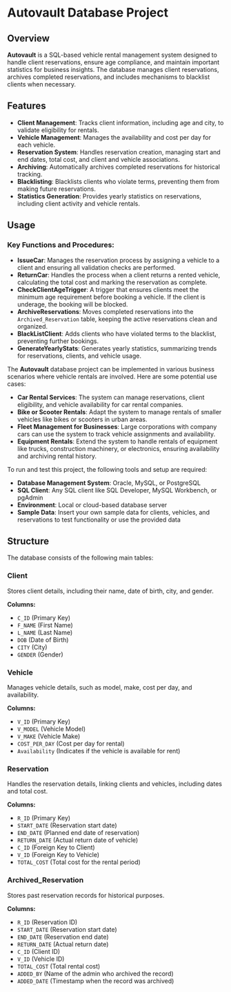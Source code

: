 # Autovault Database Project

## Overview

**Autovault** is a SQL-based vehicle rental management system designed to handle client reservations, ensure age compliance, and maintain important statistics for business insights. The database manages client reservations, archives completed reservations, and includes mechanisms to blacklist clients when necessary.

## Features

- **Client Management**: Tracks client information, including age and city, to validate eligibility for rentals.
- **Vehicle Management**: Manages the availability and cost per day for each vehicle.
- **Reservation System**: Handles reservation creation, managing start and end dates, total cost, and client and vehicle associations.
- **Archiving**: Automatically archives completed reservations for historical tracking.
- **Blacklisting**: Blacklists clients who violate terms, preventing them from making future reservations.
- **Statistics Generation**: Provides yearly statistics on reservations, including client activity and vehicle rentals.

## Usage

### Key Functions and Procedures:

- **IssueCar**: Manages the reservation process by assigning a vehicle to a client and ensuring all validation checks are performed.
- **ReturnCar**: Handles the process when a client returns a rented vehicle, calculating the total cost and marking the reservation as complete.
- **CheckClientAgeTrigger**: A trigger that ensures clients meet the minimum age requirement before booking a vehicle. If the client is underage, the booking will be blocked.
- **ArchiveReservations**: Moves completed reservations into the `Archived_Reservation` table, keeping the active reservations clean and organized.
- **BlackListClient**: Adds clients who have violated terms to the blacklist, preventing further bookings.
- **GenerateYearlyStats**: Generates yearly statistics, summarizing trends for reservations, clients, and vehicle usage.

The **Autovault** database project can be implemented in various business scenarios where vehicle rentals are involved. Here are some potential use cases:

- **Car Rental Services**: The system can manage reservations, client eligibility, and vehicle availability for car rental companies.
- **Bike or Scooter Rentals**: Adapt the system to manage rentals of smaller vehicles like bikes or scooters in urban areas.
- **Fleet Management for Businesses**: Large corporations with company cars can use the system to track vehicle assignments and availability.
- **Equipment Rentals**: Extend the system to handle rentals of equipment like trucks, construction machinery, or electronics, ensuring availability and archiving rental history.


To run and test this project, the following tools and setup are required:

- **Database Management System**: Oracle, MySQL, or PostgreSQL
- **SQL Client**: Any SQL client like SQL Developer, MySQL Workbench, or pgAdmin
- **Environment**: Local or cloud-based database server
- **Sample Data**: Insert your own sample data for clients, vehicles, and reservations to test functionality or use the provided data


## Structure

The database consists of the following main tables:

### Client
Stores client details, including their name, date of birth, city, and gender.

**Columns:**
- `C_ID` (Primary Key)
- `F_NAME` (First Name)
- `L_NAME` (Last Name)
- `DOB` (Date of Birth)
- `CITY` (City)
- `GENDER` (Gender)

### Vehicle
Manages vehicle details, such as model, make, cost per day, and availability.

**Columns:**
- `V_ID` (Primary Key)
- `V_MODEL` (Vehicle Model)
- `V_MAKE` (Vehicle Make)
- `COST_PER_DAY` (Cost per day for rental)
- `Availability` (Indicates if the vehicle is available for rent)

### Reservation
Handles the reservation details, linking clients and vehicles, including dates and total cost.

**Columns:**
- `R_ID` (Primary Key)
- `START_DATE` (Reservation start date)
- `END_DATE` (Planned end date of reservation)
- `RETURN_DATE` (Actual return date of vehicle)
- `C_ID` (Foreign Key to Client)
- `V_ID` (Foreign Key to Vehicle)
- `TOTAL_COST` (Total cost for the rental period)

### Archived_Reservation
Stores past reservation records for historical purposes.

**Columns:**
- `R_ID` (Reservation ID)
- `START_DATE` (Reservation start date)
- `END_DATE` (Reservation end date)
- `RETURN_DATE` (Actual return date)
- `C_ID` (Client ID)
- `V_ID` (Vehicle ID)
- `TOTAL_COST` (Total rental cost)
- `ADDED_BY` (Name of the admin who archived the record)
- `ADDED_DATE` (Timestamp when the record was archived)
